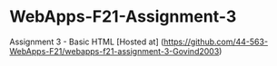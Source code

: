 # WebApps-F21-Assignment-3
Assignment 3 - Basic HTML
[Hosted at] (https://github.com/44-563-WebApps-F21/webapps-f21-assignment-3-Govind2003)